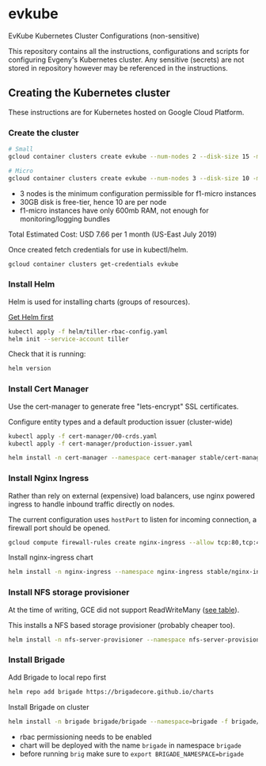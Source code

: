 # evkube
EvKube Kubernetes Cluster Configurations (non-sensitive)

This repository contains all the instructions, configurations and scripts for configuring Evgeny's Kubernetes cluster. Any sensitive (secrets) are not stored in repository however may be referenced in the instructions.

## Creating the Kubernetes cluster

These instructions are for Kubernetes hosted on Google Cloud Platform.

### Create the cluster

```sh
# Small 
gcloud container clusters create evkube --num-nodes 2 --disk-size 15 -m g1-small

# Micro
gcloud container clusters create evkube --num-nodes 3 --disk-size 10 -m f1-micro --no-enable-cloud-logging --no-enable-cloud-monitoring
```

- 3 nodes is the minimum configuration permissible for f1-micro instances
- 30GB disk is free-tier, hence 10 are per node
- f1-micro instances have only 600mb RAM, not enough for monitoring/logging bundles

Total Estimated Cost: USD 7.66 per 1 month (US-East July 2019)

Once created fetch credentials for use in kubectl/helm.
```sh
gcloud container clusters get-credentials evkube
```

### Install Helm

Helm is used for installing charts (groups of resources).

[Get Helm first](https://github.com/helm/helm/releases)

```sh
kubectl apply -f helm/tiller-rbac-config.yaml
helm init --service-account tiller
```

Check that it is running:
```sh
helm version
```

### Install Cert Manager

Use the cert-manager to generate free "lets-encrypt" SSL certificates.


Configure entity types and a default production issuer (cluster-wide)
```sh
kubectl apply -f cert-manager/00-crds.yaml
kubectl apply -f cert-manager/production-issuer.yaml
```

```sh
helm install -n cert-manager --namespace cert-manager stable/cert-manager
```

### Install Nginx Ingress

Rather than rely on external (expensive) load balancers, use nginx powered ingress to handle inbound traffic directly on nodes.

The current configuration uses `hostPort` to listen for incoming connection, a firewall port should be opened.

```sh
gcloud compute firewall-rules create nginx-ingress --allow tcp:80,tcp:443
```

Install nginx-ingress chart

```sh
helm install -n nginx-ingress --namespace nginx-ingress stable/nginx-ingress -f nginx-ingress/values.yaml 
```

### Install NFS storage provisioner

At the time of writing, GCE did not support ReadWriteMany ([see table](https://kubernetes.io/docs/concepts/storage/persistent-volumes/#access-modes)).

This installs a NFS based storage provisioner (probably cheaper too).

```sh
helm install -n nfs-server-provisioner --namespace nfs-server-provisioner  stable/nfs-server-provisioner
```

### Install Brigade

Add Brigade to local repo first

```sh
helm repo add brigade https://brigadecore.github.io/charts
```

Install Brigade on cluster

```sh
helm install -n brigade brigade/brigade --namespace=brigade -f brigade/values.yaml -f $PRIV/brigade/brigade-github-key.yaml
```

- rbac permissioning needs to be enabled
- chart will be deployed with the name `brigade` in namespace `brigade`
- before running `brig` make sure to `export BRIGADE_NAMESPACE=brigade`
